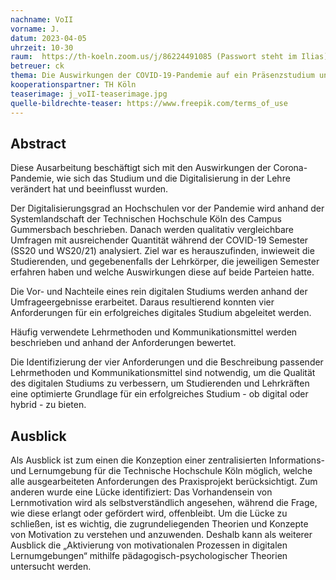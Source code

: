 ```yaml
---
nachname: VoII
vorname: J.
datum: 2023-04-05
uhrzeit: 10-30
raum:  https://th-koeln.zoom.us/j/86224491085 (Passwort steht im Ilias) Präsentation
betreuer: ck
thema: Die Auswirkungen der COVID-19-Pandemie auf ein Präsenzstudium und digitale Lehre - Eine Literaturrecherche von bestehenden Lehr- und Kommunikationssystemen
kooperationspartner: TH Köln
teaserimage: j_voII-teaserimage.jpg
quelle-bildrechte-teaser: https://www.freepik.com/terms_of_use
---
```


## Abstract

Diese Ausarbeitung beschäftigt sich mit den Auswirkungen der Corona-Pandemie, wie sich das Studium und die Digitalisierung in der Lehre verändert hat und beeinflusst wurden.

Der Digitalisierungsgrad an Hochschulen vor der Pandemie wird anhand der Systemlandschaft der Technischen Hochschule Köln des Campus Gummersbach beschrieben.
Danach werden qualitativ vergleichbare Umfragen mit ausreichender Quantität während der COVID-19 Semester (SS20 und WS20/21) analysiert. Ziel war es herauszufinden, inwieweit die Studierenden, und gegebenenfalls der Lehrkörper, die jeweiligen Semester erfahren haben und welche Auswirkungen diese auf beide Parteien hatte. 

Die Vor- und Nachteile eines rein digitalen Studiums werden anhand der Umfrageergebnisse erarbeitet. Daraus resultierend konnten vier Anforderungen für ein erfolgreiches digitales Studium abgeleitet werden.

Häufig verwendete Lehrmethoden und Kommunikationsmittel werden beschrieben und anhand der Anforderungen bewertet. 

Die Identifizierung der vier Anforderungen und die Beschreibung passender Lehrmethoden und Kommunikationsmittel sind notwendig, um die Qualität des digitalen Studiums zu verbessern, um Studierenden und Lehrkräften eine optimierte Grundlage für ein erfolgreiches Studium - ob digital oder hybrid - zu bieten.

## Ausblick
Als Ausblick ist zum einen die Konzeption einer zentralisierten Informations- und Lernumgebung für die Technische Hochschule Köln möglich, welche alle ausgearbeiteten Anforderungen des Praxisprojekt berücksichtigt. Zum anderen wurde eine Lücke identifiziert: Das Vorhandensein von Lernmotivation wird als selbstverständlich angesehen, während die Frage, wie diese erlangt oder gefördert wird, offenbleibt. Um die Lücke zu schließen, ist es wichtig, die zugrundeliegenden Theorien und Konzepte von Motivation zu verstehen und anzuwenden. Deshalb kann als weiterer Ausblick die „Aktivierung von motivationalen Prozessen in digitalen Lernumgebungen“ mithilfe pädagogisch-psychologischer Theorien untersucht werden. 


